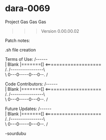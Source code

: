 # dara-0069
Project Gas Gas Gas

>>>Version 0.00.00.02

Patch notes:

.sh file creation

Terms of Use:
       /------\
      | Blank  |=======[]
   <====================\
  /. /-----------------\ \
   \  0---0-----0---0--. /

Code Contributors:
       /------\
      | Blank  |=======[]
   <====================\
  /. /-----------------\ \
   \  0---0-----0---0--. /

Future Updates:
       /------\
      | Blank  |=======[]
   <====================\
  /. /-----------------\ \
   \  0---0-----0---0--. /

-sourdubu

